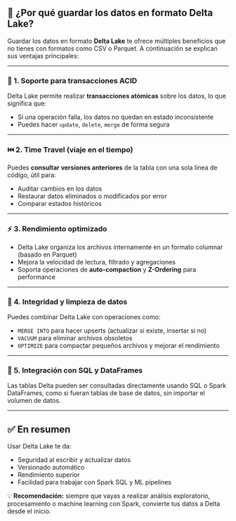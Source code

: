 ## 💾 ¿Por qué guardar los datos en formato Delta Lake?

Guardar los datos en formato **Delta Lake** te ofrece múltiples beneficios que no tienes con formatos como CSV o Parquet. A continuación se explican sus ventajas principales:

---

### 🔁 1. Soporte para transacciones ACID

Delta Lake permite realizar **transacciones atómicas** sobre los datos, lo que significa que:
- Si una operación falla, los datos no quedan en estado inconsistente
- Puedes hacer `update`, `delete`, `merge` de forma segura

---

### ⏮️ 2. Time Travel (viaje en el tiempo)

Puedes **consultar versiones anteriores** de la tabla con una sola línea de código, útil para:
- Auditar cambios en los datos
- Restaurar datos eliminados o modificados por error
- Comparar estados históricos

---

### ⚡ 3. Rendimiento optimizado

- Delta Lake organiza los archivos internamente en un formato columnar (basado en Parquet)
- Mejora la velocidad de lectura, filtrado y agregaciones
- Soporta operaciones de **auto-compaction** y **Z-Ordering** para performance

---

### 🧼 4. Integridad y limpieza de datos

Puedes combinar Delta Lake con operaciones como:
- `MERGE INTO` para hacer upserts (actualizar si existe, insertar si no)
- `VACUUM` para eliminar archivos obsoletos
- `OPTIMIZE` para compactar pequeños archivos y mejorar el rendimiento

---

### 🧠 5. Integración con SQL y DataFrames

Las tablas Delta pueden ser consultadas directamente usando SQL o Spark DataFrames, como si fueran tablas de base de datos, sin importar el volumen de datos.

---

## ✅ En resumen

Usar Delta Lake te da:
- Seguridad al escribir y actualizar datos
- Versionado automático
- Rendimiento superior
- Facilidad para trabajar con Spark SQL y ML pipelines

💡 **Recomendación:** siempre que vayas a realizar análisis exploratorio, procesamiento o machine learning con Spark, convierte tus datos a Delta desde el inicio.
